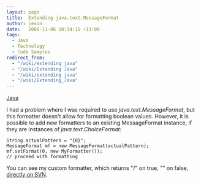 ```yaml
---
layout: page
title:  Extending java.text.MessageFormat
author: jevon
date:   2008-11-06 10:34:19 +13:00
tags:
  - Java
  - Technology
  - Code Samples
redirect_from:
  - "/wiki/extending_java"
  - "/wiki/Extending Java"
  - "/wiki/extending java"
  - "/wiki/Extending_Java"
---
```


[Java](Java.md)

I had a problem where I was required to use _java.text.MessageFormat_, but this formatter doesn't allow for formatting boolean values. However, it is possible to add new formatters to an existing MessageFormat instance, if they are instances of _java.text.ChoiceFormat_:

```
String actualPattern = "{0}";
MessageFormat mf = new MessageFormat(actualPattern);
mf.setFormat(0, new MyFormatter());
// proceed with formatting
```

You can see my custom formatter, which returns "/" on true, "" on false, <a href="http://code.google.com/p/iaml/source/browse/trunk/org.openiaml.model/src/org/openiaml/model/diagramextensions/IsGeneratedFormat.java">directly on SVN</a>.
